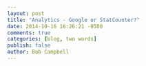 ```yaml
---
layout: post
title: "Analytics - Google or StatCounter?"
date: 2014-10-16 16:26:21 -0500
comments: true
categories: [blog, two words]
publish: false
author: Bob Campbell
---
```

